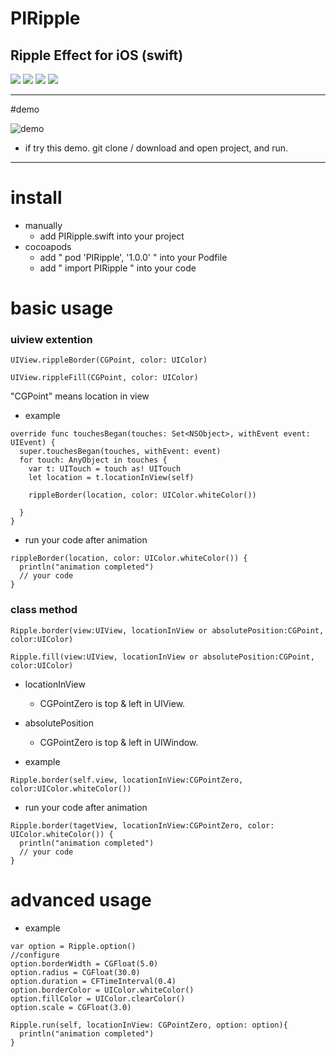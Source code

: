 
# PIRipple

## Ripple Effect for iOS (swift)

![](https://cocoapod-badges.herokuapp.com/l/PIRipple/badge.png)
![](https://cocoapod-badges.herokuapp.com/v/PIRipple/badge.png)
![](https://cocoapod-badges.herokuapp.com/p/PIRipple/badge.png)
![](https://img.shields.io/badge/twitter-@pixelink__jp-blue.svg)

---

#demo

![demo](https://raw.github.com/wiki/pixel-ink/PIRipple/demo.gif)

- if try this demo. git clone / download and open project, and run.

---

# install

- manually
  - add PIRipple.swift into your project
- cocoapods
  - add " pod 'PIRipple', '1.0.0' " into your Podfile
  - add " import PIRipple " into your code

# basic usage

### uiview extention


```
UIView.rippleBorder(CGPoint, color: UIColor)
```

```
UIView.rippleFill(CGPoint, color: UIColor)
```

"CGPoint" means location in view

- example

```
override func touchesBegan(touches: Set<NSObject>, withEvent event: UIEvent) {
  super.touchesBegan(touches, withEvent: event)
  for touch: AnyObject in touches {
    var t: UITouch = touch as! UITouch
    let location = t.locationInView(self)

    rippleBorder(location, color: UIColor.whiteColor())

  }
}
```

- run your code after animation

```
rippleBorder(location, color: UIColor.whiteColor()) {
  println("animation completed")
  // your code
}
```


### class method

```
Ripple.border(view:UIView, locationInView or absolutePosition:CGPoint, color:UIColor)

```

```
Ripple.fill(view:UIView, locationInView or absolutePosition:CGPoint, color:UIColor)
```

- locationInView
	- CGPointZero is top & left in UIView.

- absolutePosition
	- CGPointZero is top & left in UIWindow.



- example

```
Ripple.border(self.view, locationInView:CGPointZero, color:UIColor.whiteColor())

```


- run your code after animation

```
Ripple.border(tagetView, locationInView:CGPointZero, color: UIColor.whiteColor()) {
  println("animation completed")
  // your code
}
```

# advanced usage

- example

```
var option = Ripple.option()
//configure
option.borderWidth = CGFloat(5.0)
option.radius = CGFloat(30.0)
option.duration = CFTimeInterval(0.4)
option.borderColor = UIColor.whiteColor()
option.fillColor = UIColor.clearColor()
option.scale = CGFloat(3.0)

Ripple.run(self, locationInView: CGPointZero, option: option){
  println("animation completed")
}

```

